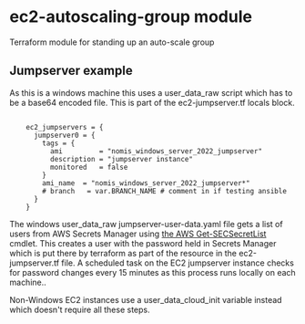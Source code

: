 # ec2-autoscaling-group module

Terraform module for standing up an auto-scale group

## Jumpserver example

As this is a windows machine this uses a user_data_raw script which has to be a base64 encoded file. This is part of the ec2-jumpserver.tf locals block.

```hcl

    ec2_jumpservers = {
      jumpserver0 = {
        tags = {
          ami         = "nomis_windows_server_2022_jumpserver"
          description = "jumpserver instance"
          monitored   = false
        }
        ami_name  = "nomis_windows_server_2022_jumpserver*"
        # branch   = var.BRANCH_NAME # comment in if testing ansible
      }
    }

```

The windows user_data_raw jumpserver-user-data.yaml file gets a list of users from AWS Secrets Manager using [the AWS Get-SECSecretList](https://docs.aws.amazon.com/powershell/latest/reference/items/Get-SECSecretList.html) cmdlet. This creates a user with the password held in Secrets Manager which is put there by terraform as part of the resource in the ec2-jumpserver.tf file. A scheduled task on the EC2 jumpserver instance checks for password changes every 15 minutes as this process runs locally on each machine..

Non-Windows EC2 instances use a user_data_cloud_init variable instead which doesn't require all these steps.
